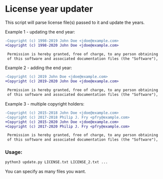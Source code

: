 # License year updater

This script will parse license file(s) passed to it and update the years.

Example 1 - updating the end year:
```diff
-Copyright (c) 1998-2019 John Doe <jdoe@example.com>
+Copyright (c) 1998-2020 John Doe <jdoe@example.com>

 Permission is hereby granted, free of charge, to any person obtaining a copy
 of this software and associated documentation files (the "Software"), to deal
```

Example 2 - adding the end year:
```diff
-Copyright (c) 2019 John Doe <jdoe@example.com>
+Copyright (c) 2019-2020 John Doe <jdoe@example.com>

 Permission is hereby granted, free of charge, to any person obtaining a copy
 of this software and associated documentation files (the "Software"), to deal
```

Example 3 - multiple copyright holders:
```diff
-Copyright (c) 2015-2018 John Doe <jdoe@example.com>
-Copyright (c) 2017-2018 Philip J. Fry <pfry@example.com>
+Copyright (c) 2015-2020 John Doe <jdoe@example.com>
+Copyright (c) 2017-2020 Philip J. Fry <pfry@example.com>

 Permission is hereby granted, free of charge, to any person obtaining a copy
 of this software and associated documentation files (the "Software"), to deal
```

### Usage:

```bash
python3 update.py LICENSE.txt LICENSE_2.txt ...
```

You can specify as many files you want.
